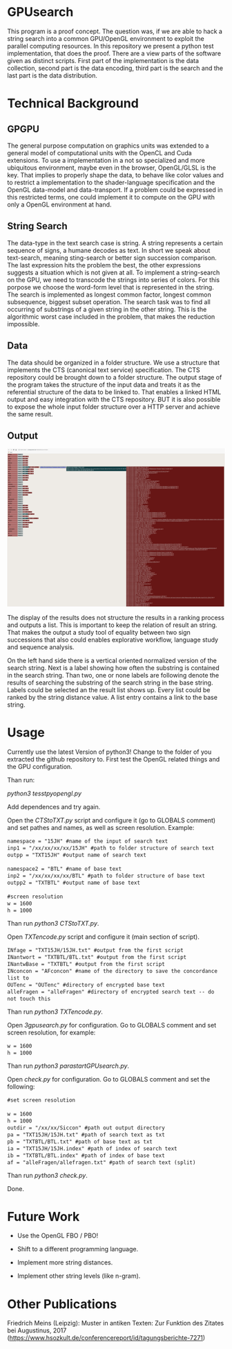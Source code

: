 
# GPUsearch

This program is a proof concept. The question was, if we are able to hack a string search into a common GPU/OpenGL environment to exploit the parallel computing resources. In this repository we present a python test implementation, that does the proof. There are a view parts of the software given as distinct scripts. First part of the implementation is the data collection, second part is the data encoding, third part is the search and the last part is the data distribution. 


# Technical Background

## GPGPU

The general purpose computation on graphics units was extended to a general model of computational units with the OpenCL and Cuda extensions. To use a implementation in a not so specialized and more ubiquitous environment, maybe even in the browser, OpenGL/GLSL is the key. That implies to properly shape the data, to behave like color values and to restrict a implementation to the shader-language specification and the OpenGL data-model and data-transport. If a problem could be expressed in this restricted terms, one could implement it to compute on the GPU with only a OpenGL environment at hand.

## String Search

The data-type in the text search case is string. A string represents a certain sequence of signs, a humane decodes as text. In short we speak about text-search, meaning sting-search or better sign succession comparison. The last expression hits the problem the best, the other expressions suggests a situation which is not given at all. To implement a string-search on the GPU, we need to transcode the strings into series of colors. For this porpose we choose the word-form level that is represented in the string. The search is implemented as longest common factor, longest common subsequence, biggest subset operation. The search task was to find all occurring of substrings of a given string in the other string. This is the algorithmic worst case included in the problem, that makes the reduction impossible.

## Data

The data should be organized in a folder structure. We use a structure that implements the CTS (canonical text service) specification. The CTS repository could be brought down to a folder structure. The output stage of the program takes the structure of the input data and treats it as the referential structure of the data to be linked to. That enables a linked HTML output and easy integration with the CTS repository. BUT it is also possible to expose the whole input folder structure over a HTTP server and achieve the same result.

## Output


![ScreenShot](gpusearchOUTPUT.png)

The display of the results does not structure the results in a ranking process and outputs a list. This is important to keep the relation of result an string. That makes the output a study tool of equality between two sign successions that also could enables explorative workflow, language study and sequence analysis.

On the left hand side there is a vertical oriented normalized version of the search string. Next is a label showing how often the substring is contained in the search string. Than two, one or none labels are following denote the results of searching the substring of the search string in the base string. Labels could be selected an the result list shows up. Every list could be ranked by the string distance value. A list entry contains a link to the base string.

# Usage

Currently use the latest Version of python3! Change to the folder of you extracted the github repository to. First test the OpenGL related things and the GPU configuration.

Than run: 

*python3 tesstpyopengl.py*

Add dependences and try again.

Open the *CTStoTXT.py* script and configure it (go to GLOBALS comment) and set pathes and names, as well as screen resolution. Example:

```# files / pathes
namespace = "15JH" #name of the input of search text
inp1 = "/xx/xx/xx/xx/15JH" #path to folder structure of search text
outpp = "TXT15JH" #output name of search text
   
namespace2 = "BTL" #name of base text
inp2 = "/xx/xx/xx/xx/BTL" #path to folder structure of base text
outpp2 = "TXTBTL" #output name of base text

#screen resolution
w = 1600
h = 1000
```

Than run *python3 CTStoTXT.py*.

Open *TXTencode.py* script and configure it (main section of script).

```
INfage = "TXT15JH/15JH.txt" #output from the first script
INantwort = "TXTBTL/BTL.txt" #output from the first script
INantwBase = "TXTBTL" #output from the first script
INconcon = "AFconcon" #name of the directory to save the concordance list to
OUTenc = "OUTenc" #directory of encrypted base text
alleFragen = "alleFragen" #directory of encrypted search text -- do not touch this
```

Than run *python3 TXTencode.py*.

Open *3gpusearch.py* for configuration. Go to GLOBALS comment and set screen resolution, for example:

```
w = 1600
h = 1000
```

Than run *python3 parastartGPUsearch.py*.

Open *check.py* for configuration. Go to GLOBALS comment and set the following:

```
#set screen resolution

w = 1600
h = 1000
outdir = "/xx/xx/Siccon" #path out output directory
pa = "TXT15JH/15JH.txt" #path of search text as txt
pb = "TXTBTL/BTL.txt" #path of base text as txt
ia = "TXT15JH/15JH.index" #path of index of search text
ib = "TXTBTL/BTL.index" #path of index of base text
af = "alleFragen/allefragen.txt" #path of search text (split)
```

Than run *python3 check.py*.

Done.


# Future Work

- Use the OpenGL FBO / PBO! 

- Shift to a different programming language.

- Implement more string distances.

- Implement other string levels (like n-gram).


# Other Publications

Friedrich Meins (Leipzig): Muster in antiken Texten: Zur Funktion des Zitates bei Augustinus, 2017 (https://www.hsozkult.de/conferencereport/id/tagungsberichte-7271) 
